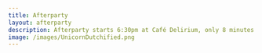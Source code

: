 ```yaml
---
title: Afterparty
layout: afterparty
description: Afterparty starts 6:30pm at Café Delirium, only 8 minutes to walk or 2 minutes by tram from the conference venue.
image: /images/UnicornDutchified.png
---
```


